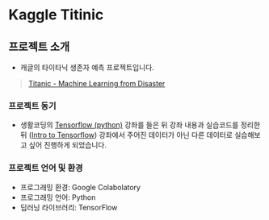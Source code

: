 # Kaggle Titinic

## 프로젝트 소개  
 - 캐글의 타이타닉 생존자 예측 프로젝트입니다.   
 > [Titanic - Machine Learning from Disaster](https://www.kaggle.com/c/titanic)  

### 프로젝트 동기  
 - 생활코딩의 [Tensorflow (python)](https://opentutorials.org/course/4570) 강좌를 들은 뒤 강좌 내용과 실습코드를 정리한 뒤 ([Intro to Tensorflow](https://github.com/kimeunh3/Intro_to_Tensorflow)) 강좌에서 주어진 데이터가 아닌 다른 데이터로 실습해보고 싶어 진행하게 되었습니다.

### 프로젝트 언어 및 환경  
 - 프로그래밍 환경: Google Colabolatory  
 - 프로그래밍 언어: Python  
 - 딥러닝 라이브러리: TensorFlow  

